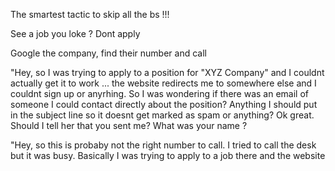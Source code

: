 The smartest tactic to skip all the bs !!!

See a job you loke ? Dont apply

Google the company, find their number and call

"Hey, so I was trying to apply to a position for "XYZ Company" and I couldnt actually get it to work ... the website redirects me to somewhere else and I couldnt sign up or anyrhing. So I was wondering if there was an email of someone I could contact directly about the position? Anything I should put in the subject line so it doesnt get marked as spam or anything? Ok great. Should I tell her that you sent me? What was your name ?




"Hey, so this is probaby not the right number to call. I tried to call the desk but it was busy. Basically I was trying to apply to a job there and the website 
